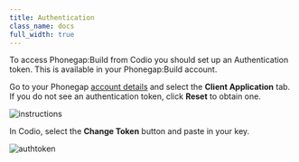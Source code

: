 ```yaml
---
title: Authentication
class_name: docs
full_width: true
---
```



To access Phonegap:Build from Codio you should set up an Authentication token. This is available in your Phonegap:Build account.

Go to your Phonegap [account details](https://build.phonegap.com/people/edit) and select the **Client Application** tab. If you do not see an authentication token, click **Reset** to obtain one.

<img alt="instructions" src="/img/docs/phonegap-token-help.gif" class="simple"/>

In Codio, select the **Change Token** button and paste in your key.

<img alt="authtoken" src="/img/docs/authtoken.png" class="simple"/>

